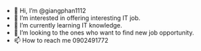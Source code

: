- 👋 Hi, I’m @giangphan1112
- 👀 I’m interested in offering interesting IT job.
- 🌱 I’m currently learning IT knowledge. 
- 💞️ I’m looking to the ones who want to find new job opportunity.
- 📫 How to reach me 0902491772
